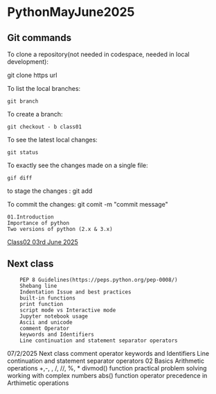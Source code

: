 # PythonMayJune2025

## Git commands
To clone a repository(not needed in codespace, needed in local development):



git clone https url

To list the local branches:

    git branch

To create a branch:

    git checkout - b class01

To see the latest local changes:

    git status

To exactly see the changes made on a single file:

    gif diff

to stage the changes :
    git add <filename>

To commit the changes:
    git comit -m "commit message"

    01.Introduction
    Importance of python
    Two versions of python (2.x & 3.x)

[Class02 03rd June 2025](Zoomrecordinglink)

## Next class

        PEP 8 Guidelines(https://peps.python.org/pep-0008/)
        Shebang line
        Indentation Issue and best practices
        built-in functions
        print function
        script mode vs Interactive mode
        Jupyter notebook usage
        Ascii and unicode
        comment Operator
        keywords and Identifiers
        Line continuation and statement separator operators
07/2/2025
Next class
    comment operator
    keywords and Identifiers
    Line continuation and statement separator operators
02 Basics
    Arithmetic operations
        +,-, , /, //, %, *
        divmod() function
        practical problem solving
        working with complex numbers
        abs() function
        operator precedence in Arthimetic operations
        
